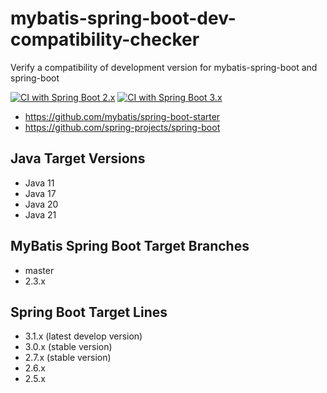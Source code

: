 # mybatis-spring-boot-dev-compatibility-checker
Verify a compatibility of development version for mybatis-spring-boot and spring-boot

[![CI with Spring Boot 2.x](https://github.com/kazuki43zoo/mybatis-spring-boot-dev-compatibility-checker/actions/workflows/ci-boot2.yml/badge.svg)](https://github.com/kazuki43zoo/mybatis-spring-boot-dev-compatibility-checker/actions/workflows/ci-boot2.yml)
[![CI with Spring Boot 3.x](https://github.com/kazuki43zoo/mybatis-spring-boot-dev-compatibility-checker/actions/workflows/ci-boot3.yml/badge.svg)](https://github.com/kazuki43zoo/mybatis-spring-boot-dev-compatibility-checker/actions/workflows/ci-boot3.yml)

* https://github.com/mybatis/spring-boot-starter
* https://github.com/spring-projects/spring-boot

## Java Target Versions

* Java 11
* Java 17
* Java 20
* Java 21

## MyBatis Spring Boot Target Branches 

* master
* 2.3.x

## Spring Boot Target Lines

* 3.1.x (latest develop version)
* 3.0.x (stable version)
* 2.7.x (stable version)
* 2.6.x
* 2.5.x
